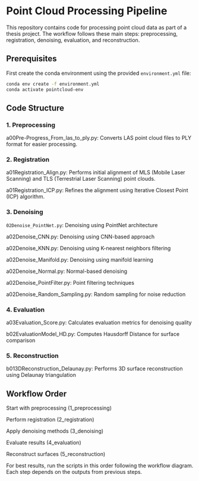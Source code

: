 # Point Cloud Processing Pipeline
This repository contains code for processing point cloud data as part of a thesis project. The workflow follows these main steps: preprocessing, registration, denoising, evaluation, and reconstruction.

## Prerequisites
First create the conda environment using the provided `environment.yml` file:

```bash
conda env create -f environment.yml
conda activate pointcloud-env
```
## Code Structure
### 1. Preprocessing
a00Pre-Progress_From_las_to_ply.py: Converts LAS point cloud files to PLY format for easier processing.

### 2. Registration
a01Registration_Align.py: Performs initial alignment of MLS (Mobile Laser Scanning) and TLS (Terrestrial Laser Scanning) point clouds.

a01Registration_ICP.py: Refines the alignment using Iterative Closest Point (ICP) algorithm.

### 3. Denoising
`02Denoise_PointNet.py`: Denoising using PointNet architecture

a02Denoise_CNN.py: Denoising using CNN-based approach

a02Denoise_KNN.py: Denoising using K-nearest neighbors filtering

a02Denoise_Manifold.py: Denoising using manifold learning

a02Denoise_Normal.py: Normal-based denoising

a02Denoise_PointFilter.py: Point filtering techniques

a02Denoise_Random_Sampling.py: Random sampling for noise reduction

### 4. Evaluation
a03Evaluation_Score.py: Calculates evaluation metrics for denoising quality

b02EvaluationModel_HD.py: Computes Hausdorff Distance for surface comparison

### 5. Reconstruction
b013DReconstruction_Delaunay.py: Performs 3D surface reconstruction using Delaunay triangulation

## Workflow Order
Start with preprocessing (1_preprocessing)

Perform registration (2_registration)

Apply denoising methods (3_denoising)

Evaluate results (4_evaluation)

Reconstruct surfaces (5_reconstruction)

For best results, run the scripts in this order following the workflow diagram. Each step depends on the outputs from previous steps.
